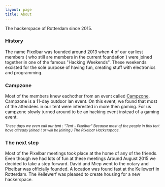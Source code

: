 ```yaml
---
layout: page
title: About
---
```


<p class="message">
  The hackerspace of Rotterdam since 2015.
</p>

### History

The name Pixelbar was founded around 2013 when 4 of our earliest members ( who still are members in the current foundation ) were joined together in one of the famous "Hacking Weekends". These weekends excisted for the sole purpose of having fun, creating stuff with electronics and programming.

### Campzone

Most of the members knew eachother from an event called <a href="http://www.campzone.nl">Campzone</a>. Campzone is a 11-day outdoor lan event. On this event, we found that most of the attendees in our tent were interested in more then gaming. For us campzone slowly turned around to be an hacking event instead of a gaming event. 

<i><sup>These days we even call our tent : "Tent - Pixelbar" Because most of the people in this tent have allready joined ( or will be joining ) The Pixelbar Hackerspace.</sup></i>

### The next step

Most of the Pixelbar meetings took place at the home of any of the friends. Even though we had lots of fun at these meetings Around August 2015 we decided to take a step forward. David and Miep went to the notary and Pixelbar was officially founded. A location was found fast at the Keilewerf in Rotterdam. The Keilewerf was pleased to create housing for a new hackerspace.
